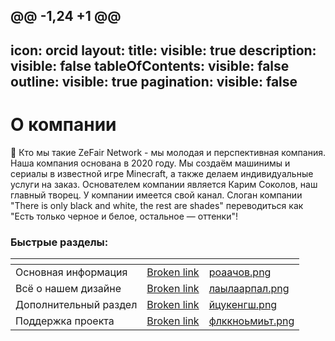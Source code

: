 @@ -1,24 +1 @@
---
icon: orcid
layout:
  title:
    visible: true
  description:
    visible: false
  tableOfContents:
    visible: false
  outline:
    visible: true
  pagination:
    visible: false
---

# О компании
📜 Кто мы такие
ZeFair Network - мы молодая и перспективная компания. Наша компания основана в 2020 году. Мы создаём машинимы и сериалы в известной игре Minecraft, а также делаем индивидуальные услуги на заказ. Основателем компании является Карим Соколов, наш главный творец. У компании имеется свой канал. Слоган компании "There is only black and white, the rest are shades" переводиться как "Есть только черное и белое, остальное — оттенки"!
### Быстрые разделы:
<table data-card-size="large" data-view="cards" data-full-width="false"><thead><tr><th></th><th data-hidden data-card-target data-type="content-ref"></th><th data-hidden data-card-cover data-type="files"></th></tr></thead><tbody><tr><td>Основная информация</td><td><a href="broken-reference">Broken link</a></td><td><a href=".gitbook/assets/роаачов.png">роаачов.png</a></td></tr><tr><td>Всё о нашем дизайне </td><td><a href="broken-reference">Broken link</a></td><td><a href=".gitbook/assets/лаылаарпал.png">лаылаарпал.png</a></td></tr><tr><td>Дополнительный раздел</td><td><a href="broken-reference">Broken link</a></td><td><a href=".gitbook/assets/йцукенгш.png">йцукенгш.png</a></td></tr><tr><td>Поддержка проекта</td><td><a href="broken-reference">Broken link</a></td><td><a href=".gitbook/assets/флккноьмиьт.png">флккноьмиьт.png</a></td></tr></tbody></table>
